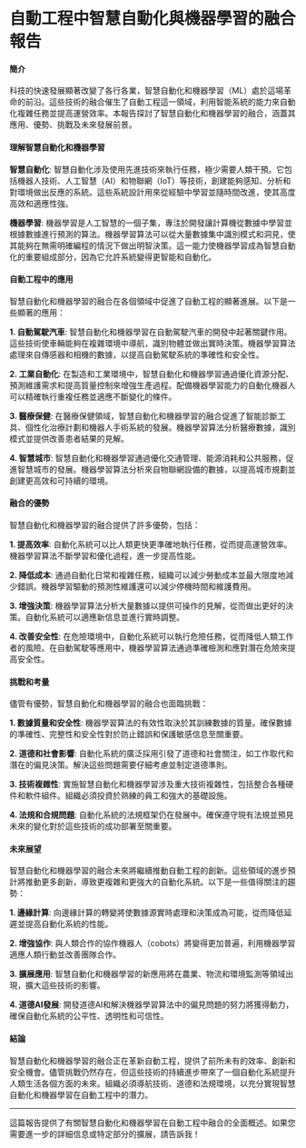 #   自動工程中智慧自動化與機器學習的融合報告

#### 簡介
科技的快速發展顯著改變了各行各業，智慧自動化和機器學習（ML）處於這場革命的前沿。這些技術的融合催生了自動工程這一領域，利用智能系統的能力來自動化複雜任務並提高運營效率。本報告探討了智慧自動化和機器學習的融合，涵蓋其應用、優勢、挑戰及未來發展前景。

#### 理解智慧自動化和機器學習

**智慧自動化**:
智慧自動化涉及使用先進技術來執行任務，極少需要人類干預。它包括機器人技術、人工智慧（AI）和物聯網（IoT）等技術，創建能夠感知、分析和對環境做出反應的系統。這些系統設計用來從經驗中學習並隨時間改進，使其高度高效和適應性強。

**機器學習**:
機器學習是人工智慧的一個子集，專注於開發讓計算機從數據中學習並根據數據進行預測的算法。機器學習算法可以從大量數據集中識別模式和洞見，使其能夠在無需明確編程的情況下做出明智決策。這一能力使機器學習成為智慧自動化的重要組成部分，因為它允許系統變得更智能和自動化。

#### 自動工程中的應用

智慧自動化和機器學習的融合在各個領域中促進了自動工程的顯著進展。以下是一些顯著的應用：

**1. 自動駕駛汽車**:
智慧自動化和機器學習在自動駕駛汽車的開發中起著關鍵作用。這些技術使車輛能夠在複雜環境中導航，識別物體並做出實時決策。機器學習算法處理來自傳感器和相機的數據，以提高自動駕駛系統的準確性和安全性。

**2. 工業自動化**:
在製造和工業環境中，智慧自動化和機器學習通過優化資源分配、預測維護需求和提高質量控制來增強生產過程。配備機器學習能力的自動化機器人可以精確執行重複任務並適應不斷變化的條件。

**3. 醫療保健**:
在醫療保健領域，智慧自動化和機器學習的融合促進了智能診斷工具、個性化治療計劃和機器人手術系統的發展。機器學習算法分析醫療數據，識別模式並提供改善患者結果的見解。

**4. 智慧城市**:
智慧自動化和機器學習通過優化交通管理、能源消耗和公共服務，促進智慧城市的發展。機器學習算法分析來自物聯網設備的數據，以提高城市規劃並創建更高效和可持續的環境。

#### 融合的優勢

智慧自動化和機器學習的融合提供了許多優勢，包括：

**1. 提高效率**:
自動化系統可以比人類更快更準確地執行任務，從而提高運營效率。機器學習算法不斷學習和優化過程，進一步提高性能。

**2. 降低成本**:
通過自動化日常和複雜任務，組織可以減少勞動成本並最大限度地減少錯誤。機器學習驅動的預測性維護還可以減少停機時間和維護費用。

**3. 增強決策**:
機器學習算法分析大量數據以提供可操作的見解，從而做出更好的決策。自動化系統可以適應新信息並進行實時調整。

**4. 改善安全性**:
在危險環境中，自動化系統可以執行危險任務，從而降低人類工作者的風險。在自動駕駛等應用中，機器學習算法通過準確檢測和應對潛在危險來提高安全性。

#### 挑戰和考量

儘管有優勢，智慧自動化和機器學習的融合也面臨挑戰：

**1. 數據質量和安全性**:
機器學習算法的有效性取決於其訓練數據的質量。確保數據的準確性、完整性和安全性對於防止錯誤和保護敏感信息至關重要。

**2. 道德和社會影響**:
自動化系統的廣泛採用引發了道德和社會關注，如工作取代和潛在的偏見決策。解決這些問題需要仔細考慮並制定道德準則。

**3. 技術複雜性**:
實施智慧自動化和機器學習涉及重大技術複雜性，包括整合各種硬件和軟件組件。組織必須投資於熟練的員工和強大的基礎設施。

**4. 法規和合規問題**:
自動化系統的法規框架仍在發展中。確保遵守現有法規並預見未來的變化對於這些技術的成功部署至關重要。

#### 未來展望

智慧自動化和機器學習的融合未來將繼續推動自動工程的創新。這些領域的進步預計將推動更多創新，導致更複雜和更強大的自動化系統。以下是一些值得關注的趨勢：

**1. 邊緣計算**:
向邊緣計算的轉變將使數據源實時處理和決策成為可能，從而降低延遲並提高自動化系統的性能。

**2. 增強協作**:
與人類合作的協作機器人（cobots）將變得更加普遍，利用機器學習適應人類行動並改善團隊合作。

**3. 擴展應用**:
智慧自動化和機器學習的新應用將在農業、物流和環境監測等領域出現，擴大這些技術的影響。

**4. 道德AI發展**:
開發道德AI和解決機器學習算法中的偏見問題的努力將獲得動力，確保自動化系統的公平性、透明性和可信性。

#### 結論

智慧自動化和機器學習的融合正在革新自動工程，提供了前所未有的效率、創新和安全機會。儘管挑戰仍然存在，但這些技術的持續進步帶來了一個自動化系統提升人類生活各個方面的未來。組織必須導航技術、道德和法規環境，以充分實現智慧自動化和機器學習在自動工程中的潛力。

---

這篇報告提供了有關智慧自動化和機器學習在自動工程中融合的全面概述。如果您需要進一步的詳細信息或特定部分的擴展，請告訴我！
